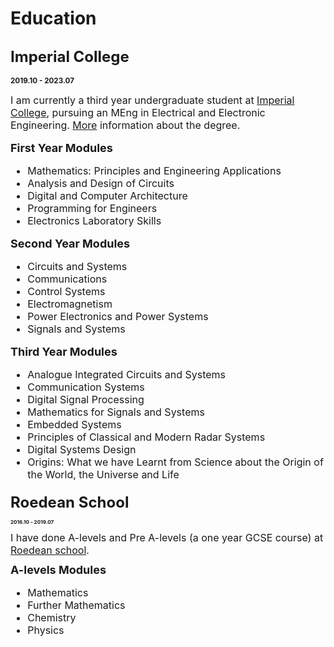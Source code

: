 # Education

##  <font size=5>Imperial College</font> 

**<small>2019.10 - 2023.07 <small>**

<font size=3>I am currently a third year undergraduate student at [Imperial College](https://www.imperial.ac.uk/), pursuing an MEng in Electrical and Electronic Engineering. [More](https://www.imperial.ac.uk/study/ug/courses/electrical-engineering-department/electrical-and-electronic-engineering-meng/) information about the degree.</font>


### <font size=4>First Year Modules</font> 
<font size=3> 

- Mathematics: Principles and Engineering Applications  
- Analysis and Design of Circuits
- Digital and Computer Architecture
- Programming for Engineers
- Electronics Laboratory Skills 

</font>

### <font size=4>Second Year Modules</font> 
<font size=3>

- Circuits and Systems 
- Communications 
- Control Systems
- Electromagnetism 
- Power Electronics and Power Systems 
- Signals and Systems

</font>

### <font size=4>Third Year Modules</font> 
<font size=3>

- Analogue Integrated Circuits and Systems 
- Communication Systems
- Digital Signal Processing
- Mathematics for Signals and Systems 
- Embedded Systems 
- Principles of Classical and Modern Radar Systems
- Digital Systems Design 
- Origins: What we have Learnt from Science about the Origin of the World, the Universe and Life 

</font>


## <font size=5>Roedean School</font> 
**<small>2016.10 - 2019.07 <small>**

<font size=3>I have done A-levels and Pre A-levels (a one year GCSE course) at [Roedean school](https://www.roedean.co.uk/).</font>

### <font size=4>A-levels Modules</font>
<font size=3>

- Mathematics
- Further Mathematics
- Chemistry
- Physics

</font>

